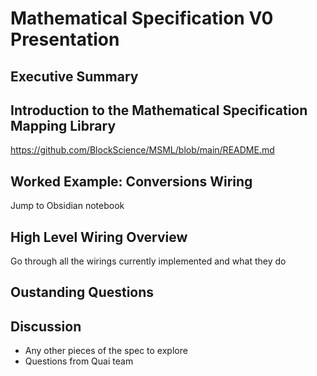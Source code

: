 # Mathematical Specification V0 Presentation

## Executive Summary

## Introduction to the Mathematical Specification Mapping Library

https://github.com/BlockScience/MSML/blob/main/README.md

## Worked Example: Conversions Wiring

Jump to Obsidian notebook

## High Level Wiring Overview

Go through all the wirings currently implemented and what they do

## Oustanding Questions

## Discussion

- Any other pieces of the spec to explore
- Questions from Quai team